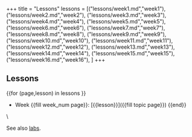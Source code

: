 +++
title = "Lessons"
lessons =  [("lessons/week1.md","week1"),
            ("lessons/week2.md","week2"),
            ("lessons/week3.md","week3"),
            ("lessons/week4.md","week4"),
            ("lessons/week5.md","week5"),
            ("lessons/week6.md","week6"),
            ("lessons/week7.md","week7"),
            ("lessons/week8.md","week8"),
            ("lessons/week9.md","week9"),
            ("lessons/week10.md","week10"),
            ("lessons/week11.md","week11"),
            ("lessons/week12.md","week12"),
            ("lessons/week13.md","week13"),
            ("lessons/week14.md","week14"),
            ("lessons/week15.md","week15"),
            ("lessons/week16.md","week16"),
            ]
+++

## Lessons
{{for (page,lesson) in lessons }}
- Week {{fill week_num page}}: [{{lesson}}]({{fill topic page}})
{{end}}

\\

See also [labs](/labs/).
